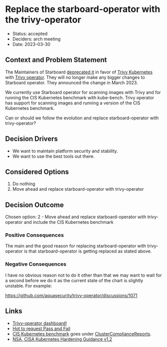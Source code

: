 # Replace the starboard-operator with the trivy-operator

- Status: accepted
- Deciders: arch meeting
- Date: 2023-03-30

## Context and Problem Statement

The Maintainers of Starboard [deprecated it](https://github.com/aquasecurity/starboard/discussions/1173) in favor of [Trivy Kubernetes](https://aquasecurity.github.io/trivy/v0.41/tutorials/kubernetes/cluster-scanning/) with [Trivy operator](https://github.com/aquasecurity/trivy-operator). They will no longer make any bigger changes to Starboard operator. They announced the change in March 2023.

We currently use Starboard operator for scanning images with Trivy and for running the CIS Kubernetes benchmark with kube-bench. Trivy operator has support for scanning images and running a version of the CIS Kubernetes benchmark.

Can or should we follow the evolution and replace starboard-operator with trivy-operator?

## Decision Drivers

- We want to maintain platform security and stability.
- We want to use the best tools out there.

## Considered Options

1. Do nothing
1. Move ahead and replace starboard-operator with trivy-operator

## Decision Outcome

Chosen option: 2 - Move ahead and replace starboard-operator with trivy-operator and include the CIS Kubernetes benchmark

### Positive Consequences

The main and the good reason for replacing starboard-operator with trivy-operator is that starboard-operator is getting replaced as stated above.

### Negative Consequences

I have no obvious reason not to do it other than that we may want to wait for a second before we do it as the current state of the chart is slightly unstable. For example:

https://github.com/aquasecurity/trivy-operator/discussions/1071

## Links

- [Trivy-operator dashboard!](https://raw.githubusercontent.com/dotdc/media/main/grafana-dashboards-kubernetes/k8s-addons-starboard-operator.png)
- [Hot to request Pass and Fail](https://github.com/aquasecurity/trivy-operator/blob/main/docs/tutorials/integrations/metrics.md#clustercompliancereport)
- [CIS Kubernetes benchmark](https://www.cisecurity.org/benchmark/kubernetes) goes under [ClusterComplianceReports](https://aquasecurity.github.io/trivy-operator/v0.12.1/docs/crds/clustercompliance-report/).
- [NSA, CISA Kubernetes Hardening Guidance v1.2](https://media.defense.gov/2022/Aug/29/2003066362/-1/-1/0/CTR_KUBERNETES_HARDENING_GUIDANCE_1.2_20220829.PDF)

